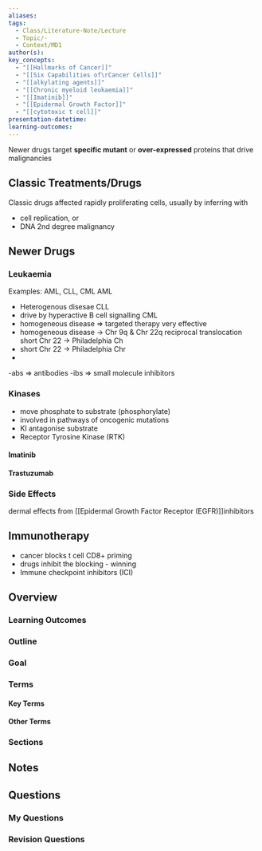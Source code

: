 ```yaml
---
aliases: 
tags:
  - Class/Literature-Note/Lecture
  - Topic/-
  - Context/MD1
author(s): 
key_concepts:
  - "[[Hallmarks of Cancer]]"
  - "[[Six Capabilities of\rCancer Cells]]"
  - "[[alkylating agents]]"
  - "[[Chronic myeloid leukaemia]]"
  - "[[Imatinib]]"
  - "[[Epidermal Growth Factor]]"
  - "[[cytotoxic t cell]]"
presentation-datetime: 
learning-outcomes:
---
```

Newer drugs target **specific mutant** or **over-expressed** proteins that drive malignancies

## Classic Treatments/Drugs

Classic drugs affected rapidly proliferating cells, usually by inferring with
- cell replication, or
- DNA
2nd degree malignancy


## Newer Drugs
### Leukaemia
Examples: AML, CLL, CML
AML
- Heterogenous disesae
CLL
- drive by hyperactive B cell signalling
CML
- homogeneous disease => targeted therapy very effective
- homogeneous disease → Chr 9q & Chr 22q reciprocal translocation short Chr 22 → Philadelphia Ch
- short Chr 22 → Philadelphia Chr
- 

-abs => antibodies
-ibs => small molecule inhibitors

### Kinases
- move phosphate to substrate (phosphorylate)
- involved in pathways of oncogenic mutations
- KI antagonise substrate
- Receptor Tyrosine Kinase (RTK)
#### Imatinib

#### Trastuzumab


### Side Effects
dermal effects from [[Epidermal Growth Factor Receptor (EGFR)]]inhibitors

## Immunotherapy
- cancer blocks t cell CD8+ priming
- drugs inhibit the blocking - winning
- Immune checkpoint inhibitors (ICI)

## Overview
### Learning Outcomes

### Outline

### Goal

### Terms
#### Key Terms

#### Other Terms

### Sections


## Notes


## Questions

### My Questions
### Revision Questions




